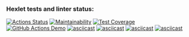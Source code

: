### Hexlet tests and linter status:

[![Actions Status](https://github.com/Denesterio/frontend-project-lvl2/workflows/hexlet-check/badge.svg)](https://github.com/Denesterio/frontend-project-lvl2/actions)
[![Maintainability](https://api.codeclimate.com/v1/badges/ce74922ebe0e3cbd1209/maintainability)](https://codeclimate.com/github/Denesterio/frontend-project-lvl2/maintainability)
[![Test Coverage](https://api.codeclimate.com/v1/badges/ce74922ebe0e3cbd1209/test_coverage)](https://codeclimate.com/github/Denesterio/frontend-project-lvl2/test_coverage)
[![GitHub Actions Demo](https://github.com/Denesterio/frontend-project-lvl2/actions/workflows/github-actions-demo.yml/badge.svg)](https://github.com/Denesterio/frontend-project-lvl2/actions/workflows/github-actions-demo.yml)
[![asciicast](https://asciinema.org/a/JdobNAOAOPbPE6NAz9kM6z2G9.svg)](https://asciinema.org/a/JdobNAOAOPbPE6NAz9kM6z2G9)
[![asciicast](https://asciinema.org/a/EdgYgakF1eIrGEklrNNj12ZmG.svg)](https://asciinema.org/a/EdgYgakF1eIrGEklrNNj12ZmG)
[![asciicast](https://asciinema.org/a/mJySsseiNvRYNAevhZmj1hILR.svg)](https://asciinema.org/a/mJySsseiNvRYNAevhZmj1hILR)
[![asciicast](https://asciinema.org/a/6hwR5PQN1RSL2HoTLPVjdJ0K9.svg)](https://asciinema.org/a/6hwR5PQN1RSL2HoTLPVjdJ0K9)
